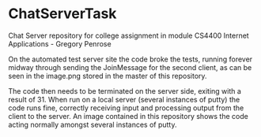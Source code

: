 # ChatServerTask
Chat Server repository for college assignment in module CS4400 Internet Applications - Gregory Penrose

On the automated test server site the code broke the tests, running forever midway through sending the JoinMessage for the second client, as can be seen in the image.png stored in the master of this repository.

The code then needs to be terminated on the server side, exiting with a result of 31. When run on a local server (several instances of putty) the code runs fine, correctly receiving input and processing output from the client to the server. An image contained in this repository shows the code acting normally amongst several instances of putty.
